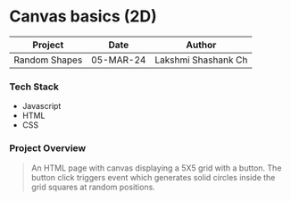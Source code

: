 # Canvas basics (2D)

|       Project     |       Date        |       Author              |
|-------------------|-------------------|---------------------------|
|   Random Shapes   |       05-MAR-24   |   Lakshmi Shashank Ch     |


### Tech Stack
* Javascript
* HTML
* CSS

### Project Overview

> An HTML page with canvas displaying a 5X5 grid with a button. The button click triggers event which generates solid circles inside the grid squares at random positions.
